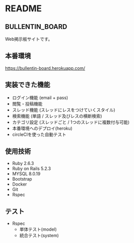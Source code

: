 # README

## BULLENTIN_BOARD
Web掲示板サイトです。

## 本番環境
https://bullentin-board.herokuapp.com/

## 実装できた機能
* ログイン機能 (email + pass)
* 閲覧・投稿機能
* スレッド機能 (スレッドにレスをつけていくスタイル)
* 検索機能 (単語 / スレッド及びレスの横断検索)
* カテゴリ設定 (スレッドごと / 1つのスレッドに複数付与可能)
* 本番環境へのデプロイ(heroku)
* circleCIを使った自動テスト

## 使用技術
* Ruby 2.6.3
* Ruby on Rails 5.2.3
* MYSQL 8.0.19
* Bootstrap
* Docker
* Git
* Rspec

## テスト
* Rspec
  * 単体テスト(model)
  * 統合テスト(system)
